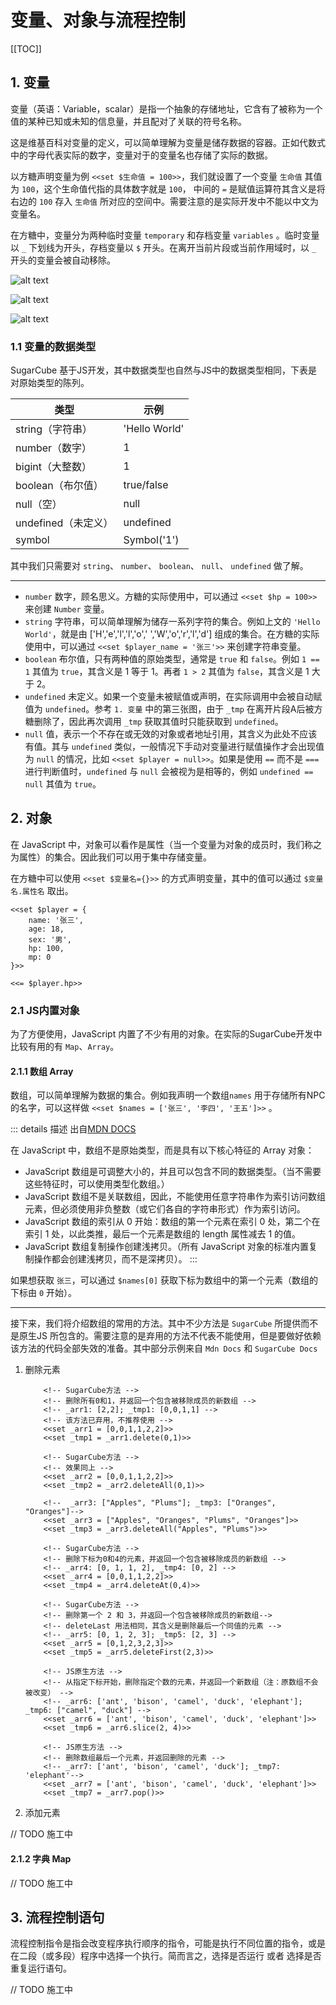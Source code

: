 # 变量、对象与流程控制
[[TOC]]
## 1. 变量

变量（英语：Variable，scalar）是指一个抽象的存储地址，它含有了被称为一个值的某种已知或未知的信息量，并且配对了关联的符号名称。

这是维基百科对变量的定义，可以简单理解为变量是储存数据的容器。正如代数式中的字母代表实际的数字，变量对于的变量名也存储了实际的数据。

以方糖声明变量为例 `<<set $生命值 = 100>>`，我们就设置了一个变量 `生命值` 其值为 `100`，这个生命值代指的具体数字就是 `100`， 中间的 `=` 是赋值运算符其含义是将右边的 `100` 存入 `生命值` 所对应的空间中。需要注意的是实际开发中不能以中文为变量名。

在方糖中，变量分为两种临时变量 `temporary` 和存档变量 `variables` 。临时变量以 `_` 下划线为开头，存档变量以 `$` 开头。在离开当前片段或当前作用域时，以 `_` 开头的变量会被自动移除。

![alt text](<../../images/变量、对象与流程控制/Pasted image 20241004112805.png>)

![alt text](<../../images/变量、对象与流程控制/Pasted image 20241004112828.png>)

![alt text](<../../images/变量、对象与流程控制/Pasted image 20241004112843.png>)

### 1.1 变量的数据类型

SugarCube 基于JS开发，其中数据类型也自然与JS中的数据类型相同，下表是对原始类型的陈列。

| 类型             | 示例            |
| -------------- | ------------- |
| string（字符串）    | 'Hello World' |
| number（数字）     | 1             |
| bigint（大整数）    | 1             |
| boolean（布尔值）   | true/false    |
| null（空）        | null          |
| undefined（未定义） | undefined     |
| symbol         | Symbol('1')   |

其中我们只需要对 `string`、 `number`、 `boolean`、 `null`、 `undefined` 做了解。

---

* `number` 数字，顾名思义。方糖的实际使用中，可以通过 `<<set $hp = 100>>` 来创建 `Number` 变量。
* `string` 字符串，可以简单理解为储存一系列字符的集合。例如上文的 `'Hello World'`，就是由 ['H','e','l','l','o',' ','W','o','r','l','d'] 组成的集合。在方糖的实际使用中，可以通过 `<<set $player_name = '张三'>>` 来创建字符串变量。
* `boolean` 布尔值，只有两种值的原始类型，通常是 `true` 和 `false`。例如 `1 == 1` 其值为 `true`，其含义是 1 等于 1。再者 `1 > 2` 其值为 `false`，其含义是 1 大于 2。
* `undefined` 未定义。如果一个变量未被赋值或声明，在实际调用中会被自动赋值为 `undefined`。参考 `1. 变量` 中的第三张图，由于 `_tmp` 在离开片段A后被方糖删除了，因此再次调用 `_tmp` 获取其值时只能获取到 `undefined`。
* `null` 值，表示一个不存在或无效的对象或者地址引用，其含义为此处不应该有值。其与 `undefined` 类似，一般情况下手动对变量进行赋值操作才会出现值为 `null` 的情况，比如 `<<set $player = null>>`。如果是使用 `==` 而不是 `===` 进行判断值时，`undefined` 与 `null` 会被视为是相等的，例如 `undefined == null` 其值为 `true`。

## 2. 对象

在 JavaScript 中，对象可以看作是属性（当一个变量为对象的成员时，我们称之为属性）的集合。因此我们可以用于集中存储变量。

在方糖中可以使用 `<<set $变量名={}>>` 的方式声明变量，其中的值可以通过 `$变量名.属性名` 取出。

```SugarCube
<<set $player = {
    name: '张三',
    age: 18,
    sex: '男',
    hp: 100,
    mp: 0
}>>

<<= $player.hp>>
```

### 2.1 JS内置对象

为了方便使用，JavaScript 内置了不少有用的对象。在实际的SugarCube开发中比较有用的有 `Map`、`Array`。

#### 2.1.1 数组 Array

数组，可以简单理解为数据的集合。例如我声明一个数组`names` 用于存储所有NPC的名字，可以这样做 `<<set $names = ['张三', '李四', '王五']>>` 。

::: details 描述
出自[MDN DOCS](https://developer.mozilla.org/zh-CN/docs/Web/JavaScript/Reference/Global_Objects/Array) 

在 JavaScript 中，数组不是原始类型，而是具有以下核心特征的 Array 对象：

* JavaScript 数组是可调整大小的，并且可以包含不同的数据类型。（当不需要这些特征时，可以使用类型化数组。）
* JavaScript 数组不是关联数组，因此，不能使用任意字符串作为索引访问数组元素，但必须使用非负整数（或它们各自的字符串形式）作为索引访问。
* JavaScript 数组的索引从 0 开始：数组的第一个元素在索引 0 处，第二个在索引 1 处，以此类推，最后一个元素是数组的 length 属性减去 1 的值。
* JavaScript 数组复制操作创建浅拷贝。（所有 JavaScript 对象的标准内置复制操作都会创建浅拷贝，而不是深拷贝）。
:::

如果想获取 `张三`，可以通过 `$names[0]` 获取下标为数组中的第一个元素（数组的下标由 `0` 开始）。

---

接下来，我们将介绍数组的常用的方法。其中不少方法是 `SugarCube` 所提供而不是原生JS 所包含的。需要注意的是弃用的方法不代表不能使用，但是要做好依赖该方法的代码全部失效的准备。其中部分示例来自 `Mdn Docs` 和 `SugarCube Docs`

1. 删除元素
    ```SugarCube
        <!-- SugarCube方法 -->
        <!-- 删除所有0和1，并返回一个包含被移除成员的新数组 -->
        <!-- _arr1: [2,2]; _tmp1: [0,0,1,1] -->
        <!-- 该方法已弃用，不推荐使用 -->
        <<set _arr1 = [0,0,1,1,2,2]>>
        <<set _tmp1 = _arr1.delete(0,1)>>
        
        <!-- SugarCube方法 -->
        <!-- 效果同上 -->
        <<set _arr2 = [0,0,1,1,2,2]>>
        <<set _tmp2 = _arr2.deleteAll(0,1)>>
        
        <!--  _arr3: ["Apples", "Plums"]; _tmp3: ["Oranges", "Oranges"]-->
        <<set _arr3 = ["Apples", "Oranges", "Plums", "Oranges"]>>
        <<set _tmp3 = _arr3.deleteAll("Apples", "Plums")>>

        <!-- SugarCube方法 -->
        <!-- 删除下标为0和4的元素，并返回一个包含被移除成员的新数组 -->
        <!-- _arr4: [0, 1, 1, 2], _tmp4: [0, 2] -->
        <<set _arr4 = [0,0,1,1,2,2]>>
        <<set _tmp4 = _arr4.deleteAt(0,4)>>

        <!-- SugarCube方法 -->
        <!-- 删除第一个 2 和 3，并返回一个包含被移除成员的新数组-->
        <!-- deleteLast 用法相同，其含义是删除最后一个同值的元素 -->
        <!-- _arr5: [0, 1, 2, 3]; _tmp5: [2, 3] -->
        <<set _arr5 = [0,1,2,3,2,3]>>
        <<set _tmp5 = _arr5.deleteFirst(2,3)>>

        <!-- JS原生方法 -->
        <!-- 从指定下标开始，删除指定个数的元素，并返回一个新数组（注：原数组不会被改变） -->
        <!-- _arr6: ['ant', 'bison', 'camel', 'duck', 'elephant']; _tmp6: ["camel", "duck"] -->
        <<set _arr6 = ['ant', 'bison', 'camel', 'duck', 'elephant']>>
        <<set _tmp6 = _arr6.slice(2, 4)>>

        <!-- JS原生方法 -->
        <!-- 删除数组最后一个元素，并返回删除的元素 -->
        <!-- _arr7: ['ant', 'bison', 'camel', 'duck']; _tmp7: 'elephant'-->
        <<set _arr7 = ['ant', 'bison', 'camel', 'duck', 'elephant']>>
        <<set _tmp7 = _arr7.pop()>>

    ```

2. 添加元素

// TODO 施工中

#### 2.1.2 字典 Map

// TODO 施工中

## 3. 流程控制语句

流程控制指令是指会改变程序执行顺序的指令，可能是执行不同位置的指令，或是在二段（或多段）程序中选择一个执行。简而言之，选择是否运行 或者 选择是否重复运行语句。

// TODO 施工中